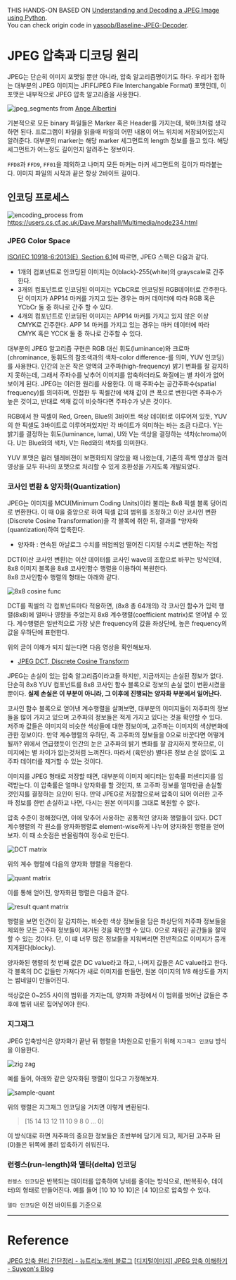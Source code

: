 THIS HANDS-ON BASED ON [Understanding and Decoding a JPEG Image using Python](https://yasoob.me/posts/understanding-and-writing-jpeg-decoder-in-python).  
You can check origin code in [yasoob/Baseline-JPEG-Decoder](https://github.com/yasoob/Baseline-JPEG-Decoder).

# JPEG 압축과 디코딩 원리

JPEG는 단순히 이미지 포맷일 뿐만 아니라, 압축 알고리즘명이기도 하다.
우리가 접하는 대부분의 JPEG 이미지는 JFIF(JPEG File Interchangable Format) 포맷인데, 이 포맷은 내부적으로 JPEG 압축 알고리즘을 사용한다.

![jpeg_segments](assets/jpeg_segments.png)
from [Ange Albertini](https://twitter.com/angealbertini)  

기본적으로 모든 binary 파일들은 Marker 혹은 Header를 가지는데, 북마크처럼 생각하면 된다.
프로그램이 파일을 읽을때 파일의 어떤 내용이 어느 위치에 저장되어있는지 알려준다.
대부분의 marker는 해당 marker 세그먼트의 length 정보를 들고 있다. 해당 세그먼트가 어느정도 길이인지 알려주는 정보이다.  

`FFD8`과 `FFD9`, `FF01`을 제외하고 나머지 모든 마커는 마커 세그먼트의 길이가 따라붙는다. 
이미지 파일의 시작과 끝은 항상 2바이트 길이다.

## 인코딩 프로세스

![encoding_process](assets/encoding_process.png)
from https://users.cs.cf.ac.uk/Dave.Marshall/Multimedia/node234.html

### JPEG Color Space

[ISO/IEC 10918-6:2013(E), Section 6.1](https://www.itu.int/rec/T-REC-T.872-201206-I/en)에 따르면, JPEG 스펙은 다음과 같다.
- 1개의 컴포넌트로 인코딩된 이미지는 0(black)-255(white)의 grayscale로 간주한다.
- 3개의 컴포넌트로 인코딩된 이미지는 YCbCR로 인코딩된 RGB데이터로 간주한다. 단 이미지가 APP14 마커를 가지고 있는 경우는 마커 데이터에 따라 RGB 혹은 YCbCr 둘 중 하나로 간주 할 수 있다.
- 4개의 컴포넌트로 인코딩된 이미지는 APP14 마커를 가지고 있지 않은 이상 CMYK로 간주한다. APP 14 마커를 가지고 있는 경우는 마커 데이터에 따라 CMYK 혹은 YCCK 둘 중 하나로 간주할 수 있다.

대부분의 JPEG 알고리즘 구현은 RGB 대신 휘도(luminance)와 크로마(chrominance, 동휘도의 참조색과의 색차-color difference-를 의미, YUV 인코딩)를 사용한다.
인간의 눈은 작은 영역의 고주파(high-frequency) 밝기 변화를 잘 감지하지 못하는데, 그래서 주파수를 낮추어 이미지를 압축하더라도 화질에는 별 차이가 없어보이게 된다. JPEG는 이러한 원리를 사용한다.
이 때 주파수는 공간주파수(spatial frequency)를 의미하며, 인접한 두 픽셀간에 색채 값이 큰 폭으로 변한다면 주파수가 높은 것이고, 반대로 색채 값이 비슷하다면 주파수가 낮은 것이다.

RGB에서 한 픽셀이 Red, Green, Blue의 3바이트 색상 데이터로 이루어져 있듯, YUV의 한 픽셀도 3바이트로 이루어져있지만 각 바이트가 의미하는 바는 조금 다르다.
Y는 밝기를 결정하는 휘도(luminance, luma), U와 V는 색상을 결정하는 색차(chroma)이다. U는 Blue와의 색차, V는 Red와의 색차를 의미한다.

YUV 포맷은 컬러 텔레비젼이 보편화되지 않았을 때 나왔는데, 기존의 흑백 영상과 컬러 영상을 모두 하나의 포맷으로 처리할 수 있게 호환성을 가지도록 개발되었다.

### 코사인 변환 & 양자화(Quantization)

JPEG는 이미지를 MCU(Minimum Coding Units)이라 불리는 8x8 픽셀 블록 덩어리로 변환한다.
이 때 0을 중앙으로 하여 픽셀 값의 범위를 조정하고 이산 코사인 변환(Discrete Cosine Transformation)을 각 블록에 취한 뒤, 결과를 *양자화(quantization)하여 압축한다.
* 양자화 : 연속된 아날로그 수치를 띄엄띄엄 떨어진 디지털 수치로 변환하는 작업

DCT(이산 코사인 변환)는 이산 데이터를 코사인 wave의 조합으로 바꾸는 방식인데, 8x8 이미지 블록을 8x8 코사인함수 행렬을 이용하여 복원한다.  
8x8 코사인함수 행렬의 형태는 아래와 같다.  

![8x8 cosine func](assets/8x8_cosine_funcs.png)

DCT를 픽셀의 각 컴포넌트마다 적용하면, (8x8 총 64개의) 각 코사인 함수가 입력 행렬(8x8)에 얼마나 영향을 주었는지 8x8 계수행렬(coefficient matrix)로 얻어낼 수 있다.
계수행렬은 일반적으로 가장 낮은 frequency의 값을 좌상단에, 높은 frequency의 값을 우하단에 표현한다.

위의 글이 이해가 되지 않는다면 다음 영상을 확인해보자.
- [JPEG DCT, Discrete Cosine Transform](https://www.youtube.com/watch?v=Q2aEzeMDHMA)

JPEG는 손실이 있는 압축 알고리즘이라고들 하지만, 지금까지는 손실된 정보가 없다. 단순히 8x8 YUV 컴포넌트를 8x8 코사인 함수 블록으로 정보의 손실 없이 변환시켰을 뿐이다.
**실제 손실은 이 부분이 아니라, 그 이후에 진행되는 양자화 부분에서 일어난다.**

코사인 함수 블록으로 얻어낸 계수행렬을 살펴보면, 대부분의 이미지들이 저주파의 정보들을 많이 가지고 있으며 고주파의 정보들은 적게 가지고 있다는 것을 확인할 수 있다. 저주파 값들은 이미지의 비슷한 색상들에 대한 정보이며, 고주파는 이미지의 색상변화에 관한 정보이다.
만약 계수행렬의 우하단, 즉 고주파의 정보들을 0으로 바꾼다면 어떻게 될까? 위에서 언급했듯이 인간의 눈은 고주파의 밝기 변화를 잘 감지하지 못하므로, 이미지에는 별 차이가 없는것처럼 느껴진다.
따라서 (육안상) 별다른 정보 손실 없이도 고주파 데이터를 제거할 수 있는 것이다.

이미지를 JPEG 형태로 저장할 때면, 대부분의 이미지 에디터는 압축률 퍼센티지를 입력받는다. 이 압축률은 얼마나 양자화를 할 것인지, 또 고주파 정보를 얼마만큼 손실할 것인지를 결정하는 요인이 된다.
만약 JPEG로 저장함으로써 압축이 되어 이러한 고주파 정보를 한번 손실하고 나면, 다시는 원본 이미지를 그대로 복원할 수 없다.

압축 수준이 정해졌다면, 이에 맞추어 사용하는 공통적인 양자화 행렬들이 있다.
DCT 계수행렬의 각 원소를 양자화행렬로 element-wise하게 나누어 양자화된 행렬을 얻어보자.
이 때 소숫점은 반올림하여 정수로 만든다.

![DCT matrix](assets/dct_matrix.png)

위의 계수 행렬에 다음의 양자화 행렬을 적용한다.

![quant matrix](assets/quant_matrix.png)

이를 통해 얻어진, 양자화된 행렬은 다음과 같다.  

![result quant matrix](assets/result_quant_matrix.png)

행렬을 보면 인간이 잘 감지하는, 비슷한 색상 정보들을 담은 좌상단의 저주파 정보들을 제외한 모든 고주파 정보들이 제거된 것을 확인할 수 있다.
0으로 채워진 공간들을 절약할 수 있는 것이다.
단, 이 떄 너무 많은 정보들을 지워버리면 전반적으로 이미지가 뭉개지게된다(blocky).  

양자화된 행렬의 첫 번째 값은 DC value라고 하고, 나머지 값들은 AC value라고 한다.
각 블록의 DC 값들만 가져다가 새로 이미지를 만들면, 원본 이미지의 1/8 해상도를 가지는 썸네일이 만들어진다.

색상값은 0~255 사이의 범위를 가지는데, 양자화 과정에서 이 범위를 벗어난 값들은 추후에 범위 내로 집어넣어야 한다.


### 지그재그

JPEG 압축방식은 양자화가 끝난 뒤 행렬을 1차원으로 만들기 위해 `지그재그 인코딩` 방식을 이용한다.

![zig zag](assets/zigzag.jpeg)

예를 들어, 아래와 같은 양자화된 행렬이 있다고 가정해보자.  

![sample-quant](assets/sample-quant.png)

위의 행렬은 지그재그 인코딩을 거치면 이렇게 변환된다.

> [15 14 13 12 11 10 9 8 0 ... 0]

이 방식대로 하면 저주파의 중요한 정보들은 초반부에 담기게 되고, 제거된 고주파 된(0)들은 뒤쪽에 몰려 압축하기 쉬워진다. 

### 런렝스(run-length)와 델타(delta) 인코딩

`런렝스 인코딩`은 반복되는 데이터를 압축하여 낭비를 줄이는 방식으로, (반복횟수, 데이터)의 형태로 만들어진다.
예를 들어 [10 10 10 10]은 [4 10]으로 압축할 수 있다.


`델타 인코딩`은 이전 바이트를 기준으로 


---
# Reference

[JPEG 압축 원리 간단정리 - 뉴트리노개미 블로그](https://m.blog.naver.com/kyh941031/221456781522)
[[디지털이미지] JPEG 압축 이해하기 - Suyeon's Blog](https://suyeon96.tistory.com/15)
